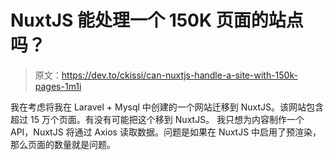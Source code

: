 # NuxtJS 能处理一个 150K 页面的站点吗？

> 原文：<https://dev.to/ckissi/can-nuxtjs-handle-a-site-with-150k-pages-1m1i>

我在考虑将我在 Laravel + Mysql 中创建的一个网站迁移到 NuxtJS。该网站包含超过 15 万个页面。有没有可能把这个移到 NuxtJS。
我只想为内容制作一个 API，NuxtJS 将通过 Axios 读取数据。问题是如果在 NuxtJS 中启用了预渲染，那么页面的数量就是问题。